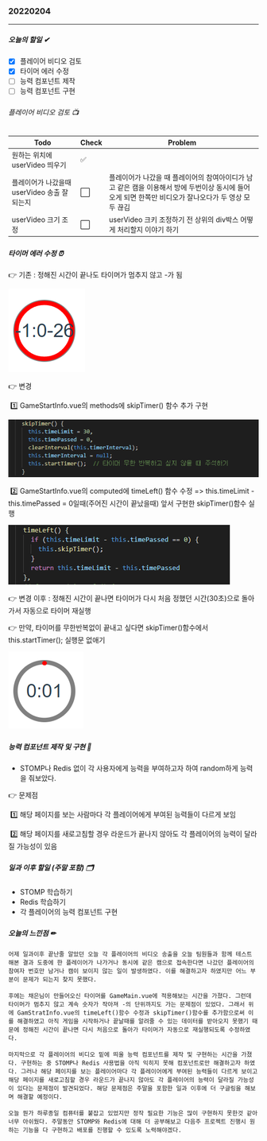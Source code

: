### 20220204

------

##### 오늘의 할일 ✔

- [x] 플레이어 비디오 검토
- [x] 타이머 에러 수정
- [ ] 능력 컴포넌트 제작
- [ ] 능력 컴포넌트 구현

###  

###  

###### 플레이어 비디오 검토 📺

| Todo                                        | Check                | Problem                                                      |
| ------------------------------------------- | -------------------- | ------------------------------------------------------------ |
| 원하는 위치에 userVideo 띄우기              | :white_check_mark:   |                                                              |
| 플레이어가 나갔을때 userVideo 송출 잘되는지 | :white_large_square: | 플레이어가 나갔을 때 플레이어의 참여아이디가 남고 같은 캠을 이용해서 방에 두번이상 동시에 들어오게 되면 한쪽만 비디오가 잘나오다가 두 영상 모두 끊김 |
| userVideo 크기 조정                         | :white_large_square: | userVideo 크키 조정하기 전 상위의 div박스 어떻게 처리할지 이야기 하기 |

###  

###  

##### 타이머 에러 수정 :alarm_clock:

👉 기존 : 정해진 시간이 끝나도 타이머가 멈추지 않고 -가 됨

![timer_error](./이소영.assets/timer_error.PNG)

👉 변경 

​	:one: GameStartInfo.vue의 methods에 skipTimer() 함수 추가 구현

![skipTimer_code](./이소영.assets/skipTimer_code.PNG)

​	:two: GameStartInfo.vue의 computed에 timeLeft() 함수 수정  => this.timeLimit - this.timePassed = 0일때(주어진 시간이 끝났을때) 앞서 구현한 skipTimer()함수  실행 

![timeLeft_code](./이소영.assets/timeLeft_code.PNG)

👉 변경 이후 : 정해진 시간이 끝나면 타이머가 다시 처음 정했던 시간(30초)으로 돌아가서 자동으로 타이머 재실행

👉 					만약, 타이머를 무한반복없이 끝내고 싶다면 skipTimer()함수에서 this.startTimer(); 실행문 없애기

![timer_good](./이소영.assets/timer_good.PNG)

###  

###  

##### 능력 컴포넌트 제작 및 구현 👑

-  STOMP나 Redis 없이 각 사용자에게 능력을 부여하고자 하여 random하게 능력을 줘보았다.

  👉 문제점

  ​    :one: 해당 페이지를 보는 사람마다 각 플레이어에게 부여된 능력들이 다르게 보임

  ​    :two: 해당 페이지를 새로고침할 경우 라운드가 끝나지 않아도 각 플레이어의 능력이 달라질 가능성이 있음

###  

###  

##### 일과 이후 할일 (주말 포함) 🗂

- STOMP 학습하기
- Redis 학습하기
- 각 플레이어의 능력 컴포넌트 구현

###  

###  

##### 오늘의 느낀점 ✏

```
어제 일과이후 끝난줄 알았던 오늘 각 플레이어의 비디오 송출을 오늘 팀원들과 함께 테스트 해본 결과 도중에 한 플레이어가 나가거나 동시에 같은 캠으로 접속한다면 나갔던 플레이어의 참여자 번호만 남거나 캠이 보이지 않는 일이 발생하였다. 이를 해결하고자 하였지만 어느 부분이 문제가 되는지 찾지 못했다.

후에는 채은님이 만들어오신 타이머를 GameMain.vue에 적용해보는 시간을 가졌다. 그런데 타이머가 멈추지 않고 계속 숫자가 작아져 -의 단위까지도 가는 문제점이 있었다. 그래서 위에 GamStratInfo.vue의 timeLeft()함수 수정과 skipTimer()함수를 추가함으로써 이를 해결하였고 아직 게임을 시작하거나 끝날때를 알려줄 수 있는 데이터를 받아오지 못했기 때문에 정해진 시간이 끝나면 다시 처음으로 돌아가 타이머가 자동으로 재실행되도록 수정하였다.

마지막으로 각 플레이어의 비디오 밑에 띄울 능력 컴포넌트를 제작 및 구현하는 시간을 가졌다. 구현하는 중 STOMP나 Redis 사용법을 아직 익히지 못해 컴포넌트로만 해결하고자 하였다. 그러나 해당 페이지를 보는 플레이어마다 각 플레이어에게 부여된 능력들이 다르게 보이고 해당 페이지를 새로고침할 경우 라운드가 끝나지 않아도 각 플레이어의 능력이 달라질 가능성이 있다는 문제점이 발견되었다. 해당 문제점은 주말을 포함한 일과 이후에 더 구글링을 해보며 해결할 예정이다.

오늘 뭔가 하루종일 컴퓨터를 붙잡고 있었지만 정작 필요한 기능은 많이 구현하지 못한것 같아 너무 아쉬웠다. 주말동안 STOMP와 Redis에 대해 더 공부해보고 다음주 프로젝트 진행시 원하는 기능을 다 구현하고 배포를 진행할 수 있도록 노력해야겠다.
```



